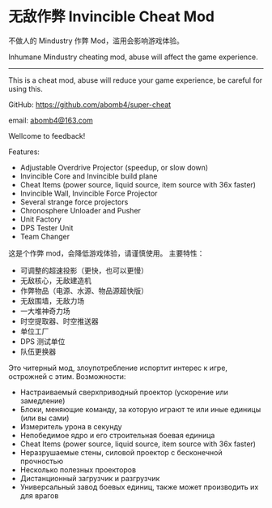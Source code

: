 # 无敌作弊 Invincible Cheat Mod
不做人的 Mindustry 作弊 Mod，滥用会影响游戏体验。

Inhumane Mindustry cheating mod, abuse will affect the game experience.

<hr />

This is a cheat mod, abuse will reduce your game experience, be careful for using this.

GitHub: https://github.com/abomb4/super-cheat

email:  abomb4@163.com

Wellcome to feedback!

Features:
- Adjustable Overdrive Projector (speedup, or slow down)
- Invincible Core and Invincible build plane
- Cheat Items (power source, liquid source, item source with 36x faster)
- Invincible Wall, Invincible Force Projector
- Several strange force projectors
- Chronosphere Unloader and Pusher
- Unit Factory
- DPS Tester Unit
- Team Changer

这是个作弊 mod，会降低游戏体验，请谨慎使用。
主要特性：
- 可调整的超速投影（更快，也可以更慢）
- 无敌核心，无敌建造机
- 作弊物品（电源、水源、物品源超快版）
- 无敌围墙，无敌力场
- 一大堆神奇力场
- 时空提取器、时空推送器
- 单位工厂
- DPS 测试单位
- 队伍更换器

Это читерный мод, злоупотребление испортит интерес к игре, острожней с этим.
Возможности:
- Настраиваемый сверхприводный проектор (ускорение или замедление)
- Блоки, меняющие команду, за которую играют те или иные единицы (или вы сами)
- Измеритель урона в секунду
- Непобедимое ядро и его строительная боевая единица
- Cheat Items (power source, liquid source, item source with 36x faster)
- Неразрушаемые стены, силовой проектор с бесконечной прочностью
- Несколько полезных проекторов
- Дистанционный загрузчик и разгрузчик
- Универсальный завод боевых единиц, также может производить их для врагов